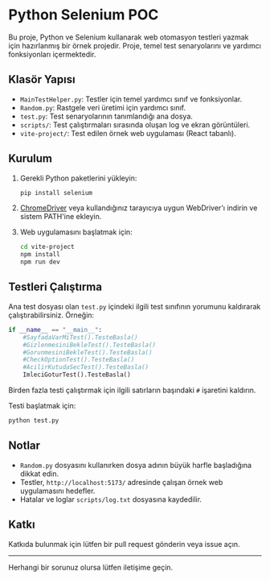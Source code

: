 # Python Selenium POC

Bu proje, Python ve Selenium kullanarak web otomasyon testleri yazmak için hazırlanmış bir örnek projedir. Proje, temel test senaryolarını ve yardımcı fonksiyonları içermektedir.

## Klasör Yapısı

- `MainTestHelper.py`: Testler için temel yardımcı sınıf ve fonksiyonlar.
- `Random.py`: Rastgele veri üretimi için yardımcı sınıf.
- `test.py`: Test senaryolarının tanımlandığı ana dosya.
- `scripts/`: Test çalıştırmaları sırasında oluşan log ve ekran görüntüleri.
- `vite-project/`: Test edilen örnek web uygulaması (React tabanlı).

## Kurulum

1. Gerekli Python paketlerini yükleyin:
   ```sh
   pip install selenium
   ```

2. [ChromeDriver](https://chromedriver.chromium.org/downloads) veya kullandığınız tarayıcıya uygun WebDriver'ı indirin ve sistem PATH'ine ekleyin.

3. Web uygulamasını başlatmak için:
   ```sh
   cd vite-project
   npm install
   npm run dev
   ```

## Testleri Çalıştırma

Ana test dosyası olan `test.py` içindeki ilgili test sınıfının yorumunu kaldırarak çalıştırabilirsiniz. Örneğin:

```python
if __name__ == "__main__":
    #SayfadaVarMiTest().TesteBasla()
    #GizlenmesiniBekleTest().TesteBasla()
    #GorunmesiniBekleTest().TesteBasla()
    #CheckOptionTest().TesteBasla()
    #AcilirKutudaSecTest().TesteBasla()
    ImleciGoturTest().TesteBasla()
```

Birden fazla testi çalıştırmak için ilgili satırların başındaki `#` işaretini kaldırın.

Testi başlatmak için:
```sh
python test.py
```

## Notlar

- `Random.py` dosyasını kullanırken dosya adının büyük harfle başladığına dikkat edin.
- Testler, `http://localhost:5173/` adresinde çalışan örnek web uygulamasını hedefler.
- Hatalar ve loglar `scripts/log.txt` dosyasına kaydedilir.

## Katkı

Katkıda bulunmak için lütfen bir pull request gönderin veya issue açın.

---

Herhangi bir sorunuz olursa lütfen iletişime geçin.